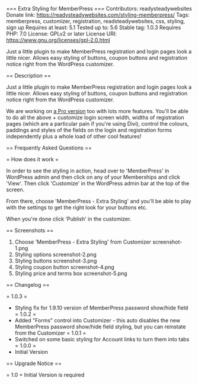 === Extra Styling for MemberPress ===
Contributors: readysteadywebsites
Donate link: https://readysteadywebsites.com/styling-memberpress/
Tags: memberpress, customizer, registration, readsteadywebsites, css, styling, sign up
Requires at least: 5.1
Tested up to: 5.6
Stable tag: 1.0.3
Requires PHP: 7.0
License: GPLv2 or later
License URI: https://www.gnu.org/licenses/gpl-2.0.html

Just a little plugin to make MemberPress registration and login pages look a little nicer. Allows easy styling of buttons, coupon buttons and registration notice right from the WordPress customizer.

== Description ==

Just a little plugin to make MemberPress registration and login pages look a little nicer. Allows easy styling of buttons, coupon buttons and registration notice right from the WordPress customizer.

We are working on [a Pro version](https://readysteadywebsites.com/styling-memberpress/) too with lots more features. You'll be able to do all the above + customize login screen width, widths of registration pages (which are a particular pain if you're using Divi), control the colours, paddings and styles of the fields on the login and registration forms independently plus a whole load of other cool features!

== Frequently Asked Questions ==

= How does it work =

In order to see the styling in action, head over to 'MemberPress' in WordPress admin and then click on any of your Memberships and click 'View'. Then click 'Customize' in the WordPress admin bar at the top of the screen.

From there, choose 'MemberPress - Extra Styling' and you'll be able to play with the settings to get the right look for your buttons etc.

When you're done click 'Publish' in the customizer.

== Screenshots ==

1. Choose 'MemberPress - Extra Styling' from Customizer screenshot-1.png
2. Styling options screenshot-2.png
3. Styling buttons screenshot-3.png
4. Styling coupon button screenshot-4.png
5. Styling price and terms box screenshot-5.png

== Changelog ==

= 1.0.3 =
* Styling fix for 1.9.10 version of MemberPress password show/hide field
= 1.0.2 =
* Added "Forms" control into Customizer - this auto disables the new MemberPress password show/hide field styling, but you can reinstate from the Customizer
= 1.0.1 =
* Switched on some basic styling for Account links to turn them into tabs
= 1.0.0 =
* Initial Version

== Upgrade Notice ==

= 1.0 =
Initial Version is required
